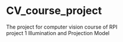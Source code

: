 # CV_course_project
The project for computer vision course of RPI<br />
project 1 Illumination and Projection Model
